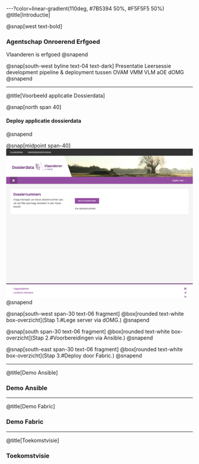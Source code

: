 ---?color=linear-gradient(110deg, #7B5394 50%, #F5F5F5 50%)
@title[Introductie]

<!--
Tip! Get started with this template as follows:
Step 1. Delete the contents of this PITCHME.md file.
Step 2. Start adding your own custom slide content.
Step 3. Copy slide markdown snippets from template/md directory as needed.
-->

@snap[west text-bold]
### Agentschap Onroerend Erfgoed
Vlaanderen is erfgoed
@snapend

@snap[south-west byline text-04 text-dark]
Presentatie Leersessie development pipeline & deployment tussen OVAM VMM VLM aOE dOMG
@snapend

---
@title[Voorbeeld applicatie Dossierdata]

@snap[north span 40]
#### Deploy applicatie dossierdata
@snapend

@snap[midpoint span-40]
![GATEWAY](template/img/screenshot-dev-dossiers.png)
@snapend

@snap[south-west span-30 text-06 fragment]
@box[rounded text-white box-overzicht](Stap 1.#Lege server via dOMG.)
@snapend

@snap[south span-30 text-06 fragment]
@box[rounded text-white box-overzicht](Stap 2.#Voorbereidingen via Ansible.)
@snapend

@snap[south-east span-30 text-06 fragment]
@box[rounded text-white box-overzicht](Stap 3.#Deploy door Fabric.)
@snapend

---
@title[Demo Ansible]

### Demo Ansible

---

@title[Demo Fabric]

### Demo Fabric

---
@title[Toekomstvisie]

### Toekomstvisie
